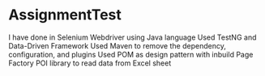 # AssignmentTest
I have done in Selenium Webdriver using Java language
Used TestNG and Data-Driven Framework
Used Maven to remove the dependency, configuration, and plugins 
Used POM as design pattern with inbuild Page Factory
POI library to read data from Excel sheet 
